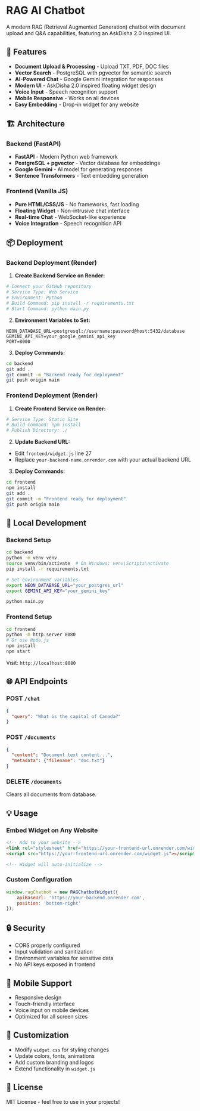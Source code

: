 # RAG AI Chatbot

A modern RAG (Retrieval Augmented Generation) chatbot with document upload and Q&A capabilities, featuring an AskDisha 2.0 inspired UI.

## 🚀 Features

- **Document Upload & Processing** - Upload TXT, PDF, DOC files
- **Vector Search** - PostgreSQL with pgvector for semantic search
- **AI-Powered Chat** - Google Gemini integration for responses
- **Modern UI** - AskDisha 2.0 inspired floating widget design
- **Voice Input** - Speech recognition support
- **Mobile Responsive** - Works on all devices
- **Easy Embedding** - Drop-in widget for any website

## 🏗️ Architecture

### Backend (FastAPI)
- **FastAPI** - Modern Python web framework
- **PostgreSQL + pgvector** - Vector database for embeddings
- **Google Gemini** - AI model for generating responses
- **Sentence Transformers** - Text embedding generation

### Frontend (Vanilla JS)
- **Pure HTML/CSS/JS** - No frameworks, fast loading
- **Floating Widget** - Non-intrusive chat interface
- **Real-time Chat** - WebSocket-like experience
- **Voice Integration** - Speech recognition API

## 📦 Deployment

### Backend Deployment (Render)

1. **Create Backend Service on Render:**
```bash
# Connect your GitHub repository
# Service Type: Web Service
# Environment: Python
# Build Command: pip install -r requirements.txt  
# Start Command: python main.py
```

2. **Environment Variables to Set:**
```
NEON_DATABASE_URL=postgresql://username:password@host:5432/database
GEMINI_API_KEY=your_google_gemini_api_key
PORT=8000
```

3. **Deploy Commands:**
```bash
cd backend
git add .
git commit -m "Backend ready for deployment"
git push origin main
```

### Frontend Deployment (Render)

1. **Create Frontend Service on Render:**
```bash
# Service Type: Static Site
# Build Command: npm install
# Publish Directory: ./
```

2. **Update Backend URL:**
- Edit `frontend/widget.js` line 27
- Replace `your-backend-name.onrender.com` with your actual backend URL

3. **Deploy Commands:**
```bash
cd frontend
npm install
git add .
git commit -m "Frontend ready for deployment"
git push origin main
```

## 🔧 Local Development

### Backend Setup
```bash
cd backend
python -m venv venv
source venv/bin/activate  # On Windows: venv\Scripts\activate
pip install -r requirements.txt

# Set environment variables
export NEON_DATABASE_URL="your_postgres_url"
export GEMINI_API_KEY="your_gemini_key"

python main.py
```

### Frontend Setup
```bash
cd frontend
python -m http.server 8080
# Or use Node.js
npm install
npm start
```

Visit: `http://localhost:8080`

## 🌐 API Endpoints

### POST `/chat`
```json
{
  "query": "What is the capital of Canada?"
}
```

### POST `/documents`
```json
{
  "content": "Document text content...",
  "metadata": {"filename": "doc.txt"}
}
```

### DELETE `/documents`
Clears all documents from database.

## 💡 Usage

### Embed Widget on Any Website
```html
<!-- Add to your website -->
<link rel="stylesheet" href="https://your-frontend-url.onrender.com/widget.css">
<script src="https://your-frontend-url.onrender.com/widget.js"></script>

<!-- Widget will auto-initialize -->
```

### Custom Configuration
```javascript
window.ragChatbot = new RAGChatbotWidget({
    apiBaseUrl: 'https://your-backend.onrender.com',
    position: 'bottom-right'
});
```

## 🔒 Security

- CORS properly configured
- Input validation and sanitization
- Environment variables for sensitive data
- No API keys exposed in frontend

## 📱 Mobile Support

- Responsive design
- Touch-friendly interface
- Voice input on mobile devices
- Optimized for all screen sizes

## 🎨 Customization

- Modify `widget.css` for styling changes
- Update colors, fonts, animations
- Add custom branding and logos
- Extend functionality in `widget.js`

## 📄 License

MIT License - feel free to use in your projects!